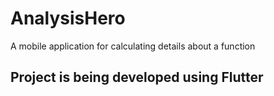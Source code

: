 # AnalysisHero

A mobile application for calculating details about a function

## Project is being developed using Flutter
